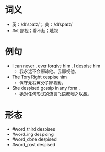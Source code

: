 # 词义
- 英：/dɪˈspaɪz/； 美：/dɪˈspaɪz/
- #vt 鄙视；看不起；蔑视
# 例句
- I can never , ever forgive him . I despise him
	- 我永远不会原谅他。我鄙视他。
- The Tory Right despise him
	- 保守党右翼分子鄙视他。
- She despised gossip in any form .
	- 她对任何形式的流言飞语都嗤之以鼻。
# 形态
- #word_third despises
- #word_ing despising
- #word_done despised
- #word_past despised
